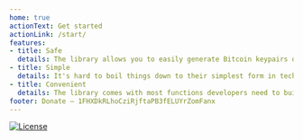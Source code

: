 ```yaml
---
home: true
actionText: Get started
actionLink: /start/
features:
- title: Safe
  details: The library allows you to easily generate Bitcoin keypairs or create, sign and broadcast transactions. It can also do other things such as validate addresses (cryptographically) or safely convert and operate between bitcoin units.
- title: Simple
  details: It's hard to boil things down to their simplest form in technology. This is why having a layer of abstraction on strong cryptography and Bitcoin is oogway's priority.
- title: Convenient
  details: The library comes with most functions developers need to build on Bitcoin without digging into low-level stuff. It even has a CLI for running test functions in a dev environment.
footer: Donate – 1FHXDkRLhoCziRjftaPB3fELUYrZomFanx
---
```

[![License](https://img.shields.io/badge/license-MIT-blue.svg?style=flat&logo=bitcoin&color=orange)](https://pypi.org/project/oogway)